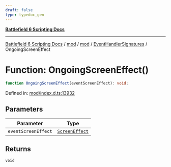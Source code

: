 ```yaml
---
draft: false
type: typedoc_gen
---
```


[**Battlefield 6 Scripting Docs**](../../../../_index.md)

***

[Battlefield 6 Scripting Docs](../../../../_index.md) / [mod](../../../_index.md) / [mod](../../_index.md) / [EventHandlerSignatures](../_index.md) / OngoingScreenEffect

# Function: OngoingScreenEffect()

```ts
function OngoingScreenEffect(eventScreenEffect): void;
```

Defined in: [mod/index.d.ts:13932](https://github.com/battlefield-portal-community/portal-docs/blob/6d87e21c5922a3efb03c634dbe98e5fe6e797672/generators/santiago/mod/index.d.ts#L13932)

## Parameters

| Parameter | Type |
| ------ | ------ |
| `eventScreenEffect` | [`ScreenEffect`](../../ScreenEffect/_index.md) |

## Returns

`void`
